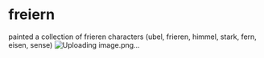 # freiern
painted a collection of frieren characters (ubel, frieren, himmel, stark, fern, eisen, sense)
![Uploading image.png…]()
